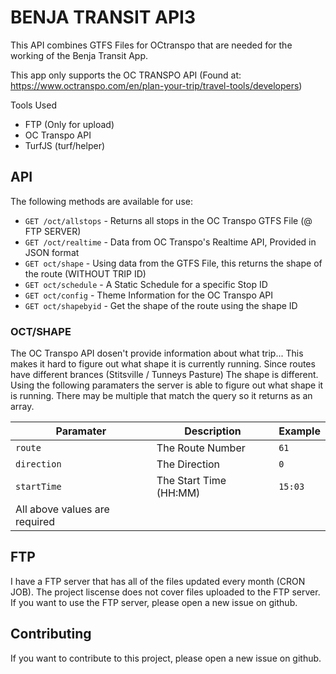 # BENJA TRANSIT API3

This API combines GTFS Files for OCtranspo that are needed for the working of the Benja Transit App.

This app only supports the OC TRANSPO API (Found at: https://www.octranspo.com/en/plan-your-trip/travel-tools/developers)

Tools Used
- FTP (Only for upload)
- OC Transpo API
- TurfJS (turf/helper)

## API
The following methods are available for use:
 - `GET /oct/allstops` - Returns all stops in the OC Transpo GTFS File (@ FTP SERVER)
 - `GET /oct/realtime` - Data from OC Transpo's Realtime API, Provided in JSON format
 - `GET oct/shape` - Using data from the GTFS File, this returns the shape of the route (WITHOUT TRIP ID)
 - `GET oct/schedule` - A Static Schedule for a specific Stop ID
 - `GET oct/config` - Theme Information for the OC Transpo API
 - `GET oct/shapebyid` - Get the shape of the route using the shape ID
### OCT/SHAPE

The OC Transpo API dosen't provide information about what trip... This makes it hard to figure out what shape it is currently running. Since routes have different brances (Stitsville / Tunneys Pasture) The shape is different. Using the following paramaters the server is able to figure out what shape it is running. There may be multiple that match the query so it returns as an array.

| Paramater     | Description              | Example           |
| ------------- | -------------------------| ----------------- |
| `route`       | The Route Number         | `61`              | 
| `direction`   | The Direction            | `0`               | 
| `startTime`   | The Start Time (HH:MM)   | `15:03`           |
| All above values are required                                |


## FTP
I have a FTP server that has all of the files updated every month (CRON JOB). 
The project liscense does not cover files uploaded to the FTP server.  If you want to use the FTP server, please open a new issue on github.

## Contributing
If you want to contribute to this project, please open a new issue on github.
